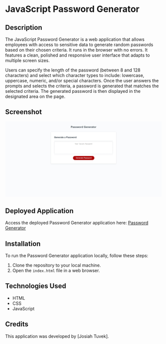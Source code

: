 # JavaScript Password Generator

## Description

The JavaScript Password Generator is a web application that allows employees with access to sensitive data to generate random passwords based on their chosen criteria. It runs in the browser with no errors. It features a clean, polished and responsive user interface that adapts to multiple screen sizes.

Users can specify the length of the password (between 8 and 128 characters) and select which character types to include: lowercase, uppercase, numeric, and/or special characters. Once the user answers the prompts and selects the criteria, a password is generated that matches the selected criteria. The generated password is then displayed in the designated area on the page.

## Screenshot

![Password Generator Screenshot](<Images/Web capture_19-6-2023_164119_127.0.0.1.jpeg>)

## Deployed Application

Access the deployed Password Generator application here: [Password Generator](http://127.0.0.1:5500/JavaScript-Password-Generator/Assets/index.html)

## Installation

To run the Password Generator application locally, follow these steps:

1. Clone the repository to your local machine.
2. Open the `index.html` file in a web browser.

## Technologies Used

- HTML
- CSS
- JavaScript

## Credits

This application was developed by [Josiah Tuvek].
